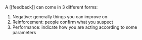 A [[feedback]] can come in 3 different forms:

1. Negative: generally things you can improve on
2. Reinforcement: people confirm what you suspect
3. Performance: indicate how you are acting according to some parameters
